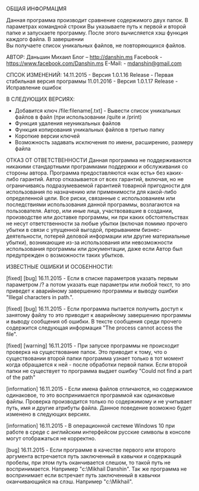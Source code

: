 ﻿ОБЩАЯ ИНФОРМАЦМЯ

Данная  программа  производит  сравнение  содержимого двух  папок. В  параметрах
командной  строки  Вы  указываете  путь  к  первой  и  второй папке и запускаете 
программу.  После  этого  вычисляется  хэш функция  каждого файла.  В завершении  
Вы получаете  список уникальных файлов,  не повторяющихся  файлов.

АВТОР:
Даньшин Михаил
Блог – http://danshin.ms
Facebook - https://www.facebook.com/Danshin.ms
E-Mail: - mdanshin@gmail.com

СПСОК ИЗМЕНЕНИЙ:
14.11.2015 - Версия 1.0.1.16 Release - Первая стабильная версия программы
11.01.2016 - Версия 1.0.1.17 Release - Исправление ошибок

В СЛЕДУЮЩИХ ВЕРСИЯХ:

* Добавится ключ /file:filename[.txt] - Вывести  список уникальных файлов в файл
                                        (при использовании /quite и /print)
* Функция удаления неуникальных файлов
* Функция копирования уникальных файлов в третью папку
* Короткие версии ключей
* Возможность задавать исключения по имени, расширению, размеру файла

ОТКАЗ ОТ ОТВЕТСТВЕННОСТИ
Данная   программа   не  поддерживаются   никакими    стандартными   программами
поддержки   и   обслуживания   со   стороны  автора.  Программа  предоставляются
«как  есть»  без  каких-либо гарантий.  Автор  отказывается  от  всех  гарантий,
включая, но не ограничиваясь  подразумеваемой гарантией товарной пригодности для
использования по  назначению или применимости  для какой-либо определенной цели.
Все риски, связанные  с использованием  или  последствиями использования  данной
программы, возлагаются на пользователя. 
Автор,  или иные  лица, участвовавшие  в  создании,  производстве  или  доставке
программы,  ни  при каких  обстоятельствах  не несут  ответственности  за  любые
убытки (включая помимо прочего убытки  в связи с упущенной  выгодой, прерыванием
бизнес-деятельности, потерей деловой информации или другие материальные убытки),
возникающие  из-за использования   или  невозможности   использования  программы
или   документации,   даже   если   Автор  был    предупрежден   о   возможности
таких убытков.

ИЗВЕСТНЫЕ ОШИБКИ И ОСОБЕННОСТИ:

[fixed]
[bug] 16.11.2015 - Если в списке параметров указать первым параметром /? а потом
указать  еще параметры или  любой текст, то это приведет к аварийному завершению
программы и выводу ошибки "Illegal characters in path.".

[fixed]
[bug] 16.11.2015  -  Если программа пытается получить доступ к занятому файлу то
это приводит  к  аварийному  завершению  программы и выводу сообщения об ошибки.
В тексте сообщения среди прочего   содержится следующая  информация "The process
cannot access the file".

[fixed]
[warning] 16.11.2015  -  При  запуске   программы   не  происходит  проверка  на
существование  папок. Это  приводит  к тому, что  о существовании  второй  папки
программа  узнает только в  тот момент  когда обращается к ней - после обработки
первой папки.  Если  второй папки  не  существует  то  программа  выдает  ошибку
"Could not find a part of the path"

[information] 16.11.2015  -  Если  имена  файлов   отличаются,   но   содержимое
одинаковое,  то  это  воспринимается  программой  как одинаковые файлы. Проверка
производится только  по содержимому и  не учитывает путь, имя  и другие атрибуты
файла. Данное поведение возможно будет изменено в следующих версиях.

[information] 16.11.2015  - В  операционной  системе  Windows 10  при  работе  в
среде с английским интерфейсом  русские символы  в консоле могут отображаться не 
корректно. 

[bug] 16.11.2015  -  Если  программе  в  качестве  первого или второго аргумента 
встречается  путь  заключенный  в  кавычки  и  содержащий пробелы, при этом путь 
оканчивается слешом, то такой путь не воспринимается. 
Например "c:\Mikhail Danshin\". 
Так  же  программа  не  воспринимает  если  встречает путь заключенный в кавычки 
оканчивающийся на слэш. Например "c:\Mikhail\".
